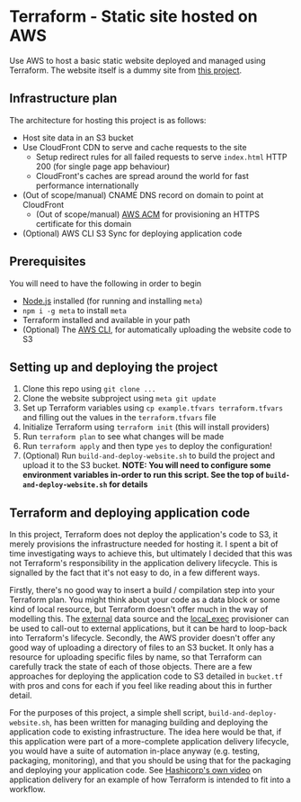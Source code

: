 # Terraform - Static site hosted on AWS

Use AWS to host a basic static website deployed and managed using Terraform. The website itself is a dummy site from [this project](https://github.com/peabnuts123/dummy-web-app).

## Infrastructure plan

The architecture for hosting this project is as follows:

  - Host site data in an S3 bucket
  - Use CloudFront CDN to serve and cache requests to the site
    - Setup redirect rules for all failed requests to serve `index.html` HTTP 200 (for single page app behaviour)
    - CloudFront's caches are spread around the world for fast performance internationally
  - (Out of scope/manual) CNAME DNS record on domain to point at CloudFront
    - (Out of scope/manual) [AWS ACM](https://aws.amazon.com/certificate-manager/) for provisioning an HTTPS certificate for this domain
  - (Optional) AWS CLI S3 Sync for deploying application code

## Prerequisites

You will need to have the following in order to begin
 - [Node.js](https://nodejs.org) installed (for running and installing `meta`)
 - `npm i -g meta` to install `meta`
 - Terraform installed and available in your path
 - (Optional) The [AWS CLI](https://aws.amazon.com/cli/), for automatically uploading the website code to S3

## Setting up and deploying the project

1. Clone this repo using `git clone ...`
1. Clone the website subproject using `meta git update`
1. Set up Terraform variables using `cp example.tfvars terraform.tfvars` and filling out the values in the `terraform.tfvars` file
1. Initialize Terraform using `terraform init` (this will install providers)
1. Run `terraform plan` to see what changes will be made
1. Run `terraform apply` and then type `yes` to deploy the configuration!
1. (Optional) Run `build-and-deploy-website.sh` to build the project and upload it to the S3 bucket. **NOTE: You will need to configure some environment variables in-order to run this script. See the top of `build-and-deploy-website.sh` for details**

## Terraform and deploying application code

In this project, Terraform does not deploy the application's code to S3, it merely provisions the infrastructure needed for hosting it. I spent a bit of time investigating ways to achieve this, but ultimately I decided that this was not Terraform's responsibility in the application delivery lifecycle. This is signalled by the fact that it's not easy to do, in a few different ways.

Firstly, there's no good way to insert a build / compilation step into your Terraform plan. You might think about your code as a data block or some kind of local resource, but Terraform doesn't offer much in the way of modelling this. The [external](https://www.terraform.io/docs/providers/external/data_source.html) data source and the [local_exec](https://www.terraform.io/docs/provisioners/local-exec.html) provisioner can be used to call-out to external applications, but it can be hard to loop-back into Terraform's lifecycle. Secondly, the AWS provider doesn't offer any good way of uploading a directory of files to an S3 bucket. It only has a resource for uploading specific files by name, so that Terraform can carefully track the state of each of those objects. There are a few approaches for deploying the application code to S3 detailed in `bucket.tf` with pros and cons for each if you feel like reading about this in further detail.

For the purposes of this project, a simple shell script, `build-and-deploy-website.sh`, has been written for managing building and deploying the application code to existing infrastructure. The idea here would be that, if this application were part of a more-complete application delivery lifecycle, you would have a suite of automation in-place anyway (e.g. testing, packaging, monitoring), and that you should be using that for the packaging and deploying your application code. See [Hashicorp's own video](https://youtu.be/wyRtz_tdJes) on application delivery for an example of how Terraform is intended to fit into a workflow.